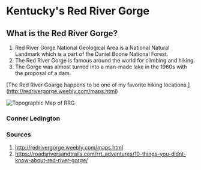 # Kentucky's Red River Gorge

## What is the Red River Gorge?
1. Red River Gorge National Geological Area is a National Natural Landmark which is a part of the Daniel Boone National Forest.
2. The Red River Gorge is famous around the world for climbing and hiking.
3. The Gorge was almost turned into a man-made lake in the 1960s with the proposal of a dam. 

[The Red River Goarge happens to be one of my favorite hiking locations.]
(http://redrivergorge.weebly.com/maps.html)

![Topographic Map of RRG](http://redrivergorge.weebly.com/uploads/1/9/1/3/19131269/9230352_orig.jpg)


### Conner Ledington
### Sources
1. http://redrivergorge.weebly.com/maps.html
2. https://roadsriversandtrails.com/rrt_adventures/10-things-you-didnt-know-about-red-river-gorge/